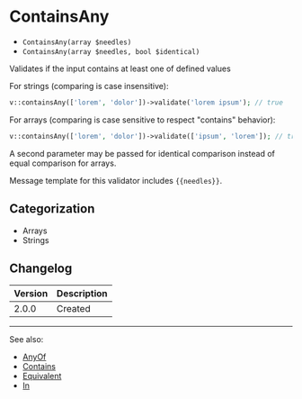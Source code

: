 # ContainsAny

- `ContainsAny(array $needles)`
- `ContainsAny(array $needles, bool $identical)`

Validates if the input contains at least one of defined values

For strings (comparing is case insensitive):

```php
v::containsAny(['lorem', 'dolor'])->validate('lorem ipsum'); // true
```

For arrays (comparing is case sensitive to respect "contains" behavior):

```php
v::containsAny(['lorem', 'dolor'])->validate(['ipsum', 'lorem']); // true
```

A second parameter may be passed for identical comparison instead
of equal comparison for arrays.

Message template for this validator includes `{{needles}}`.

## Categorization

- Arrays
- Strings

## Changelog

Version | Description
--------|-------------
  2.0.0 | Created

***
See also:

- [AnyOf](AnyOf.md)
- [Contains](Contains.md)
- [Equivalent](Equivalent.md)
- [In](In.md)
